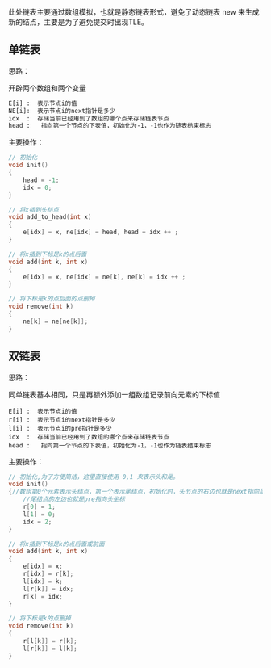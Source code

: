 此处链表主要通过数组模拟，也就是静态链表形式，避免了动态链表 new 来生成新的结点，主要是为了避免提交时出现TLE。



## 单链表

思路：

开辟两个数组和两个变量

```txt
E[i] :  表示节点i的值
NE[i]:	表示节点i的next指针是多少
idx  :	存储当前已经用到了数组的哪个点来存储链表节点
head :   指向第一个节点的下表值，初始化为-1，-1也作为链表结束标志
```

主要操作：

```c++
// 初始化
void init()
{
    head = -1;
    idx = 0;
}

// 将x插到头结点
void add_to_head(int x)
{
    e[idx] = x, ne[idx] = head, head = idx ++ ;
}

// 将x插到下标是k的点后面
void add(int k, int x)
{
    e[idx] = x, ne[idx] = ne[k], ne[k] = idx ++ ;
}

// 将下标是k的点后面的点删掉
void remove(int k)
{
    ne[k] = ne[ne[k]];
}
```



## 双链表

思路：

同单链表基本相同，只是再额外添加一组数组记录前向元素的下标值

```
E[i] :  表示节点i的值
r[i] :	表示节点i的next指针是多少
l[i] :  表示节点i的pre指针是多少
idx  :	存储当前已经用到了数组的哪个点来存储链表节点
head :   指向第一个节点的下表值，初始化为-1，-1也作为链表结束标志
```

主要操作：

```c++
// 初始化,为了方便简洁，这里直接使用 0,1 来表示头和尾。
void init()
{//数组第0个元素表示头结点，第一个表示尾结点，初始化时，头节点的右边也就是next指向尾坐标，
    //尾结点的左边也就是pre指向头坐标
    r[0] = 1;
    l[1] = 0; 
    idx = 2;
}

// 将x插到下标是k的点后面或前面
void add(int k, int x)
{
    e[idx] = x;
    r[idx] = r[k];
    l[idx] = k;
    l[r[k]] = idx;
    r[k] = idx;
}

// 将下标是k的点删掉
void remove(int k)
{
    r[l[k]] = r[k];
    l[r[k]] = l[k];
}
```

